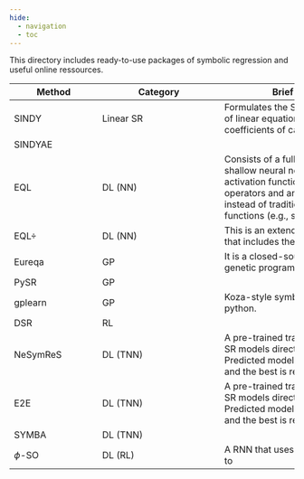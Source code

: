 ```yaml
---
hide:
  - navigation
  - toc
---
```


This directory includes ready-to-use packages of symbolic regression and useful online ressources.

| <div style="width:140px">Method</div> | <div style="width:200px">Category</div> | <div style="width:300px">Brief description</div> | <div style="width:180px">Code</div> |
| ---- | ------- | --- | --- |
| SINDY | Linear SR | Formulates the SR problem as a system of linear equations and learns the coefficients of candidate functions | | [URL]() |
| SINDYAE |   | | [URL]() |
| EQL | DL (NN) | Consists of a fully-differentiable shallow neural network whose activation functions are algebraic operators and analytical functions instead of traditional activation functions (e.g., sigmoid, relu, softmax). | [URL]() |
| EQL$\div$ | DL (NN) | This is an extendable version of EQL that includes the division operator | [URL]() |
| Eureqa | GP | It is a closed-source code that uses genetic programming | [URL]() |
| PySR | GP |  | [URL]() |
| gplearn | GP | Koza-style symbolic regression in python.| [URL]() |
| DSR | RL | | [URL]() |
| NeSymReS | DL (TNN) | A pre-trained transformer that predicts SR models directly from the data. Predicted models are then fine-tuned and the best is returned. | [URL]() |
| E2E | DL (TNN) | A pre-trained transformer that predicts SR models directly from the data. Predicted models are then fine-tuned and the best is returned. | [URL]() |
| SYMBA | DL (TNN) | | [URL]() |
| $\phi$-SO | DL (RL) | A RNN that uses reinforcement learning to | [URL]() |
